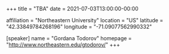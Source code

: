 +++
title = "TBA"
date = 2021-07-03T13:00:00-00:00

affiliation = "Northeastern University"
location = "US"
latitude = "42.33849784268196"
longitude = "-71.09077562990332"

[speaker]
  name = "Gordana Todorov"
  homepage = "http://www.northeastern.edu/gtodorov/"
+++
